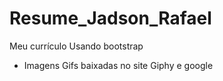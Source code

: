 # Resume_Jadson_Rafael
Meu currículo
Usando bootstrap
- Imagens Gifs baixadas no site Giphy e google